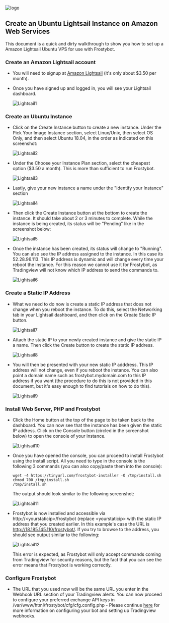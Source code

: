 ![logo](https://i.imgur.com/YAME6yT.png "#FrostyBot")

## Create an Ubuntu Lightsail Instance on Amazon Web Services

This document is a quick and dirty walkthrough to show you how to set up a Amazon Lightsail Ubuntu VPS for use with Frostybot. 

### Create an Amazon Lightsail account

* You will need to signup at [Amazon Lightsail](https://lightsail.aws.amazon.com/) (it's only about $3.50 per month). 

* Once you have signed up and logged in, you will see your Lightsail dashboard.

  ![Lightsail1](https://i.imgur.com/JsTXxQ0.png)

### Create an Ubuntu Instance

* Click on the Create Instance button to create a new instance. Under the Pick Your Image Instance section, select Linux/Unix, then select OS Only, and then select Ubuntu 18.04, in the order as indicated on this screenshot:

  ![Lightsail2](https://i.imgur.com/e65cVF6.png)

* Under the Choose your Instance Plan section, select the cheapest option ($3.50 a month). This is more than sufficient to run Frostybot.

  ![Lightsail3](https://i.imgur.com/eIv78wn.png)

* Lastly, give your new instance a name under the "Identify your Instance" section

  ![Lightsail4](https://i.imgur.com/MuS401l.png)
  
* Then click the Create Instance button at the bottom to create the instance. It should take about 2 or 3 minutes to complete. While the instance is being created, its status will be "Pending" like in the screenshot below:

  ![Lightsail5](https://i.imgur.com/V5AFi1G.png)

* Once the instance has been created, its status will change to "Running". You can also see the IP address assigned to the instance. In this case its 52.28.96.113. This IP address is dynamic and will change every time your reboot the instance. For this reason we cannot use it for Frostybot, as Tradingview will not know which IP address to send the commands to.

  ![Lightsail6](https://i.imgur.com/5UT7vP2.png)

### Create a Static IP Address

* What we need to do now is create a static IP address that does not change when you reboot the instance. To do this, select the Networking tab in your Lightsail dashboard, and then click on the Create Static IP button.

  ![Lightsail7](https://i.imgur.com/sKBdIPt.png)

* Attach the static IP to your newly created instance and give the static IP a name. Then click the Create button to create the static IP address.

  ![Lightsail8](https://i.imgur.com/3QOt3xZ.png)

* You will then be presented with your new static IP adddress. This IP address will not change, even if you reboot the instance. You can also point a domain name such as frostybot.mydomain.com to this IP address if you want (the procedure to do this is not provided in this document, but it's easy enough to find tutorials on how to do this).

  ![Lightsail9](https://i.imgur.com/JSuQXAz.png)
  
### Install Web Server, PHP and Frostybot

* Click the Home button at the top of the page to be taken back to the dashboard. You can now see that the instance has been given the static IP address. Click on the Console button (circled in the screenshot below) to open the console of your instance.

  ![Lightsail10](https://i.imgur.com/jGsqePL.png)

* Once you have opened the console, you can proceed to install Frostybot using the install script. All you need to type in the console is the following 3 commands (you can also copy/paste them into the console):

      wget -4 https://tinyurl.com/frostybot-installer -O /tmp/install.sh
      chmod 700 /tmp/install.sh
      /tmp/install.sh
      
  The output should look similar to the following screenshot:
      
  ![Lightsail11](https://i.imgur.com/yAL5Rkj.png)      
  
* Frostybot is now installed and accessible via http://\<yourstaticip\>/frostybot (replace \<yourstaticip\> with the static IP address that you created earlier. In this example's case the URL is http://18.185.145.110/frostybot/. If you try to browse to the address, you should see output similar to the following:
  
  ![Lightsail12](https://i.imgur.com/yplGT2H.png)        
  
  This error is expected, as Frostybot will only accept commands coming from Tradingview for security reasons, but the fact that you can see the error means that Frostybot is working correctly. 

### Configure Frostybot

* The URL that you used now will be the same URL you enter in the Webhook URL section of your Tradingview alerts. You can now proceed to configure your preferred exchange API keys in /var/www/html/frostybot/cfg/cfg.config.php - Please continue [here](https://github.com/CryptoMF/frostybot/blob/master/INSTALLATION.md#post-installation-configuration) for more information on configuring your bot and setting up Tradingview webhooks.
  
  
  
  
